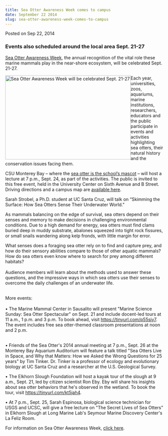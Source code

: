 ```yaml
---
title: Sea Otter Awareness Week comes to campus
date: September 22 2014
slug: sea-otter-awareness-week-comes-to-campus
---
```


 



<span class="date">Posted on Sep 22, 2014    </span>
<h3>Events also scheduled around the local area Sept. 21-27</h3>
<p><a href="https://www.seaotterweek.org." rel="nofollow">Sea Otter
Awareness Week</a>, the annual recognition of the vital role these
marine mammals play in the near-shore ecosystem, will be celebrated
Sept. 21-27.</p>
<p><img alt="Sea Otter Awareness Week will be celebrated Sept. 21-27" src="https://news.csumb.edu/sites/default/files/65/attachments/news/images/sea_otter_photo_0_0.jpg" style="float:left; width:400px; height:267px">Each year,
universities, zoos, aquariums, marine institutions, researchers,
educators and the public participate in events and activities
highlighting sea otters, their natural history and the conservation
issues facing them.</img></p>
<p>CSU Monterey Bay &#x2013; where the <a href="https://www.facebook.com/CSUMBMonteRey" rel="nofollow">sea otter
is the school&#x2019;s mascot</a> &#x2013; will host a lecture at 7 p.m., Sept.
24, as part of the activities. The public is invited to this free
event, held in the University Center on Sixth Avenue and B Street.
Driving directions and a campus map are <a href="https://csumb.edu/maps" rel="nofollow">available here</a>.</p>
<p>Sarah Strobel, a Ph.D. student at UC Santa Cruz, will talk on
&#x201C;Skimming the Surface:&#xA0;How Sea Otters Sense Their Underwater
World.&quot;&#xA0;</p>
<p>As mammals balancing on the edge of survival, sea otters depend
on their senses and memory to make decisions in challenging
environmental conditions. Due to a high demand for energy, sea
otters must find clams buried deep in muddy substrate, abalones
squeezed into tight rock fissures, or small snails wandering along
kelp fronds, with little margin for error.</p>
<p>What senses does a foraging sea otter rely on to find and
capture prey, and how do their sensory abilities compare to those
of other aquatic mammals? How do sea otters even know where to
search for prey among different habitats?<br>
&#xA0;<br>
Audience members will learn about the methods used to answer these
questions, and the impressive ways in which sea otters use their
senses to overcome the daily challenges of an underwater life.</br></br></p>
<p>More events:<br>
<br>
&#x2022; The Marine Mammal Center in Sausalito will present &quot;Marine
Science Sunday: Sea Otter Spectacular&quot; on Sept. 21 and include
docent-led tours at 11 a.m., 1 p.m. and 3 p.m. To book ahead, visit
<a href="https://tinyurl.com/p55sjy7" title="https://tinyurl.com/p55sjy7">https://tinyurl.com/p55sjy7</a>. The
event includes free sea otter-themed classroom presentations at
noon and 2 p.m.</br></br></p>
<p>&#x2022; Friends of the Sea Otter&apos;s 2014 annual meeting at 7 p.m.,
Sept. 26 at the Monterey Bay Aquarium Auditorium will feature a
talk titled &quot;Sea Otters Live in Space, and Why that Matters: How we
Asked the Wrong Questions for 25 years&quot; by Tim Tinker. Dr. Tinker
is a professor of ecology and evolutionary biology at UC Santa Cruz
and a researcher at the U.S. Geological Survey.</p>
<p>&#x2022; The Elkhorn Slough Foundation will host a kayak tour of the
slough at 9 a.m., Sept. 21, led by citizen scientist Ron Eby. Eby
will share his insights about sea otter behaviors that he&apos;s
observed in the wetland. To book the tour, visit <a href="https://tinyurl.com/kt5jah4" title="https://tinyurl.com/kt5jah4">https://tinyurl.com/kt5jah4</a>.</p>
<p>&#x2022; At 7 p.m., Sept. 25, Sarah Espinosa, biological science
technician for USGS and UCSC, will give a free lecture on &quot;The
Secret Lives of Sea Otters&quot; in Elkhorn Slough at Long Marine Lab&apos;s
Seymour Marine Discovery Center&apos;s La Feliz Room.</p>
<p>For information on Sea Otter Awareness Week, <a href="https://www.seaotterweek.org." rel="nofollow">click
here</a>.&#xA0;</p>





```
